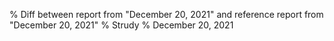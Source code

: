 % Diff between report from "December 20, 2021" and reference report from "December 20, 2021"
% Strudy
% December 20, 2021


